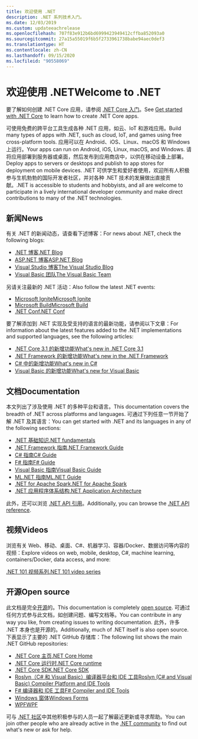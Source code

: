 ```yaml
---
title: 欢迎使用 .NET
description: .NET 系列技术入门。
ms.date: 12/03/2019
ms.custom: updateeachrelease
ms.openlocfilehash: 707f83e912b6bd6999423949412cffba852093a0
ms.sourcegitcommit: 27a15a55019f6b5f2733961738babe94aec0def3
ms.translationtype: HT
ms.contentlocale: zh-CN
ms.lasthandoff: 09/15/2020
ms.locfileid: "90558069"
---
```

# <a name="welcome-to-net"></a><span data-ttu-id="b60f9-103">欢迎使用 .NET</span><span class="sxs-lookup"><span data-stu-id="b60f9-103">Welcome to .NET</span></span>

<span data-ttu-id="b60f9-104">要了解如何创建 .NET Core 应用，请参阅 [.NET Core 入门](core/get-started.md)。</span><span class="sxs-lookup"><span data-stu-id="b60f9-104">See [Get started with .NET Core](core/get-started.md) to learn how to create .NET Core apps.</span></span>

<span data-ttu-id="b60f9-105">可使用免费的跨平台工具生成各种 .NET 应用，如云、IoT 和游戏应用。</span><span class="sxs-lookup"><span data-stu-id="b60f9-105">Build many types of apps with .NET, such as cloud, IoT, and games using free cross-platform tools.</span></span> <span data-ttu-id="b60f9-106">应用可以在 Android、iOS、Linux、macOS 和 Windows 上运行。</span><span class="sxs-lookup"><span data-stu-id="b60f9-106">Your apps can run on Android, iOS, Linux, macOS, and Windows.</span></span> <span data-ttu-id="b60f9-107">请将应用部署到服务器或桌面，然后发布到应用商店中，以供在移动设备上部署。</span><span class="sxs-lookup"><span data-stu-id="b60f9-107">Deploy apps to servers or desktops and publish to app stores for deployment on mobile devices.</span></span> <span data-ttu-id="b60f9-108">.NET 可供学生和爱好者使用，欢迎所有人积极参与生机勃勃的国际开发者社区，并对各种 .NET 技术的发展做出直接贡献。</span><span class="sxs-lookup"><span data-stu-id="b60f9-108">.NET is accessible to students and hobbyists, and all are welcome to participate in a lively international developer community and make direct contributions to many of the .NET technologies.</span></span>

## <a name="news"></a><span data-ttu-id="b60f9-109">新闻</span><span class="sxs-lookup"><span data-stu-id="b60f9-109">News</span></span>

<span data-ttu-id="b60f9-110">有关 .NET 的新闻动态，请查看下述博客：</span><span class="sxs-lookup"><span data-stu-id="b60f9-110">For news about .NET, check the following blogs:</span></span>

- [<span data-ttu-id="b60f9-111">.NET 博客</span><span class="sxs-lookup"><span data-stu-id="b60f9-111">.NET Blog</span></span>](https://devblogs.microsoft.com/dotnet/)
- [<span data-ttu-id="b60f9-112">ASP.NET 博客</span><span class="sxs-lookup"><span data-stu-id="b60f9-112">ASP.NET Blog</span></span>](https://devblogs.microsoft.com/aspnet/)
- [<span data-ttu-id="b60f9-113">Visual Studio 博客</span><span class="sxs-lookup"><span data-stu-id="b60f9-113">The Visual Studio Blog</span></span>](https://devblogs.microsoft.com/visualstudio/)
- [<span data-ttu-id="b60f9-114">Visual Basic 团队</span><span class="sxs-lookup"><span data-stu-id="b60f9-114">The Visual Basic Team</span></span>](https://devblogs.microsoft.com/vbteam/)

<span data-ttu-id="b60f9-115">另请关注最新的 .NET 活动：</span><span class="sxs-lookup"><span data-stu-id="b60f9-115">Also follow the latest .NET events:</span></span>

- [<span data-ttu-id="b60f9-116">Microsoft Ignite</span><span class="sxs-lookup"><span data-stu-id="b60f9-116">Microsoft Ignite</span></span>](https://www.microsoft.com/ignite)
- [<span data-ttu-id="b60f9-117">Microsoft Build</span><span class="sxs-lookup"><span data-stu-id="b60f9-117">Microsoft Build</span></span>](https://www.microsoft.com/build)
- [<span data-ttu-id="b60f9-118">.NET Conf</span><span class="sxs-lookup"><span data-stu-id="b60f9-118">.NET Conf</span></span>](https://www.dotnetconf.net/)

<span data-ttu-id="b60f9-119">要了解添加到 .NET 实现及受支持的语言的最新功能，请参阅以下文章：</span><span class="sxs-lookup"><span data-stu-id="b60f9-119">For information about the latest features added to the .NET implementations and supported languages, see the following articles:</span></span>

- [<span data-ttu-id="b60f9-120">.NET Core 3.1 的新增功能</span><span class="sxs-lookup"><span data-stu-id="b60f9-120">What's new in .NET Core 3.1</span></span>](core/whats-new/dotnet-core-3-1.md)
- [<span data-ttu-id="b60f9-121">.NET Framework 的新增功能</span><span class="sxs-lookup"><span data-stu-id="b60f9-121">What's new in the .NET Framework</span></span>](framework/whats-new/index.md)
- [<span data-ttu-id="b60f9-122">C# 中的新增功能</span><span class="sxs-lookup"><span data-stu-id="b60f9-122">What's new in C#</span></span>](./csharp/whats-new/csharp-9.md)
- [<span data-ttu-id="b60f9-123">Visual Basic 的新增功能</span><span class="sxs-lookup"><span data-stu-id="b60f9-123">What's new for Visual Basic</span></span>](visual-basic/whats-new/index.md)

## <a name="documentation"></a><span data-ttu-id="b60f9-124">文档</span><span class="sxs-lookup"><span data-stu-id="b60f9-124">Documentation</span></span>

<span data-ttu-id="b60f9-125">本文列出了涉及使用 .NET 的多种平台和语言。</span><span class="sxs-lookup"><span data-stu-id="b60f9-125">This documentation covers the breadth of .NET across platforms and languages.</span></span> <span data-ttu-id="b60f9-126">可通过下列任意一节开始了解 .NET 及其语言：</span><span class="sxs-lookup"><span data-stu-id="b60f9-126">You can get started with .NET and its languages in any of the following sections:</span></span>

- [<span data-ttu-id="b60f9-127">.NET 基础知识</span><span class="sxs-lookup"><span data-stu-id="b60f9-127">.NET fundamentals</span></span>](fundamentals/index.yml)
- [<span data-ttu-id="b60f9-128">.NET Framework 指南</span><span class="sxs-lookup"><span data-stu-id="b60f9-128">.NET Framework Guide</span></span>](framework/index.yml)
- [<span data-ttu-id="b60f9-129">C# 指南</span><span class="sxs-lookup"><span data-stu-id="b60f9-129">C# Guide</span></span>](csharp/index.yml)
- [<span data-ttu-id="b60f9-130">F# 指南</span><span class="sxs-lookup"><span data-stu-id="b60f9-130">F# Guide</span></span>](fsharp/index.yml)
- [<span data-ttu-id="b60f9-131">Visual Basic 指南</span><span class="sxs-lookup"><span data-stu-id="b60f9-131">Visual Basic Guide</span></span>](visual-basic/index.yml)
- [<span data-ttu-id="b60f9-132">ML.NET 指南</span><span class="sxs-lookup"><span data-stu-id="b60f9-132">ML.NET Guide</span></span>](machine-learning/index.yml)
- [<span data-ttu-id="b60f9-133">.NET for Apache Spark</span><span class="sxs-lookup"><span data-stu-id="b60f9-133">.NET for Apache Spark</span></span>](spark/index.yml)
- [<span data-ttu-id="b60f9-134">.NET 应用程序体系结构</span><span class="sxs-lookup"><span data-stu-id="b60f9-134">.NET Application Architecture</span></span>](architecture/index.yml)

<span data-ttu-id="b60f9-135">此外，还可以浏览 [.NET API 引用](../api/index.md)。</span><span class="sxs-lookup"><span data-stu-id="b60f9-135">Additionally, you can browse the [.NET API reference](../api/index.md).</span></span>

## <a name="videos"></a><span data-ttu-id="b60f9-136">视频</span><span class="sxs-lookup"><span data-stu-id="b60f9-136">Videos</span></span>

<span data-ttu-id="b60f9-137">浏览有关 Web、移动、桌面、C#、机器学习、容器/Docker、数据访问等内容的视频：</span><span class="sxs-lookup"><span data-stu-id="b60f9-137">Explore videos on web, mobile, desktop, C#, machine learning, containers/Docker, data access, and more:</span></span>

[<span data-ttu-id="b60f9-138">.NET 101 视频系列</span><span class="sxs-lookup"><span data-stu-id="b60f9-138">.NET 101 video series</span></span>](https://dotnet.microsoft.com/learn/videos)

## <a name="open-source"></a><span data-ttu-id="b60f9-139">开源</span><span class="sxs-lookup"><span data-stu-id="b60f9-139">Open source</span></span>

<span data-ttu-id="b60f9-140">此文档是完全[开源](https://github.com/dotnet/docs)的。</span><span class="sxs-lookup"><span data-stu-id="b60f9-140">This documentation is completely [open source](https://github.com/dotnet/docs).</span></span> <span data-ttu-id="b60f9-141">可通过任何方式参与此文档，如创建问题、编写文档等。</span><span class="sxs-lookup"><span data-stu-id="b60f9-141">You can contribute in any way you like, from creating issues to writing documentation.</span></span> <span data-ttu-id="b60f9-142">此外，许多 .NET 本身也是开源的。</span><span class="sxs-lookup"><span data-stu-id="b60f9-142">Additionally, much of .NET itself is also open source.</span></span> <span data-ttu-id="b60f9-143">下表显示了主要的 .NET GitHub 存储库：</span><span class="sxs-lookup"><span data-stu-id="b60f9-143">The following list shows the main .NET GitHub repositories:</span></span>

- [<span data-ttu-id="b60f9-144">.NET Core 主页</span><span class="sxs-lookup"><span data-stu-id="b60f9-144">.NET Core Home</span></span>](https://github.com/dotnet/core)
- [<span data-ttu-id="b60f9-145">.NET Core 运行时</span><span class="sxs-lookup"><span data-stu-id="b60f9-145">.NET Core runtime</span></span>](https://github.com/dotnet/runtime)
- [<span data-ttu-id="b60f9-146">.NET Core SDK</span><span class="sxs-lookup"><span data-stu-id="b60f9-146">.NET Core SDK</span></span>](https://github.com/dotnet/sdk)
- [<span data-ttu-id="b60f9-147">Roslyn（C# 和 Visual Basic）编译器平台和 IDE 工具</span><span class="sxs-lookup"><span data-stu-id="b60f9-147">Roslyn (C# and Visual Basic) Compiler Platform and IDE Tools</span></span>](https://github.com/dotnet/roslyn)
- [<span data-ttu-id="b60f9-148">F# 编译器和 IDE 工具</span><span class="sxs-lookup"><span data-stu-id="b60f9-148">F# Compiler and IDE Tools</span></span>](https://github.com/dotnet/fsharp)
- [<span data-ttu-id="b60f9-149">Windows 窗体</span><span class="sxs-lookup"><span data-stu-id="b60f9-149">Windows Forms</span></span>](https://github.com/dotnet/winforms)
- [<span data-ttu-id="b60f9-150">WPF</span><span class="sxs-lookup"><span data-stu-id="b60f9-150">WPF</span></span>](https://github.com/dotnet/wpf)

<span data-ttu-id="b60f9-151">可与 [.NET 社区](https://dotnet.microsoft.com/platform/community)中其他积极参与的人员一起了解最近更新或寻求帮助。</span><span class="sxs-lookup"><span data-stu-id="b60f9-151">You can join other people who are already active in the [.NET community](https://dotnet.microsoft.com/platform/community) to find out what's new or ask for help.</span></span>
